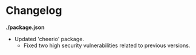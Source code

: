 # Changelog

**./package.json**
* Updated 'cheerio' package.
	* Fixed two high security vulnerabilities related to previous versions.